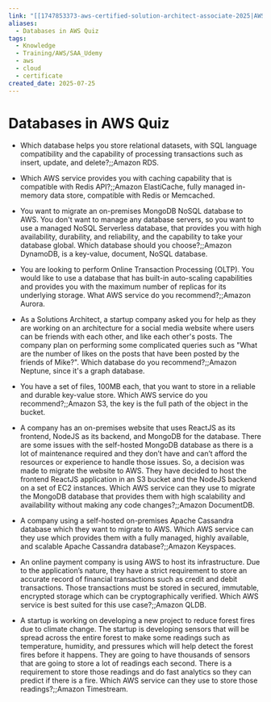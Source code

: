 ```yaml
---
link: "[[1747853373-aws-certified-solution-architect-associate-2025|AWS Certified Solution Architect Associate 2025]]"
aliases:
  - Databases in AWS Quiz
tags:
  - Knowledge
  - Training/AWS/SAA_Udemy
  - aws
  - cloud
  - certificate
created_date: 2025-07-25
---
```

# Databases in AWS Quiz
- Which database helps you store relational datasets, with SQL language compatibility and the capability of processing transactions such as insert, update, and delete?;;Amazon RDS.
<!--SR:!2026-03-02,161,310-->
- Which AWS service provides you with caching capability that is compatible with Redis API?;;Amazon ElastiCache, fully managed in-memory data store, compatible with Redis or Memcached.
<!--SR:!2025-10-13,60,310-->
- You want to migrate an on-premises MongoDB NoSQL database to AWS. You don't want to manage any database servers, so you want to use a managed NoSQL Serverless database, that provides you with high availability, durability, and reliability, and the capability to take your database global. Which database should you choose?;;Amazon DynamoDB, is a key-value, document, NoSQL database.
<!--SR:!2025-12-22,87,230-->
- You are looking to perform Online Transaction Processing (OLTP). You would like to use a database that has built-in auto-scaling capabilities and provides you with the maximum number of replicas for its underlying storage. What AWS service do you recommend?;;Amazon Aurora.
<!--SR:!2026-02-14,131,290-->
- As a Solutions Architect, a startup company asked you for help as they are working on an architecture for a social media website where users can be friends with each other, and like each other's posts. The company plan on performing some complicated queries such as "What are the number of likes on the posts that have been posted by the friends of Mike?". Which database do you recommend?;;Amazon Neptune, since it's a graph database.
<!--SR:!2026-02-18,153,310-->
- You have a set of files, 100MB each, that you want to store in a reliable and durable key-value store. Which AWS service do you recommend?;;Amazon S3, the key is the full path of the object in the bucket.
<!--SR:!2025-11-02,54,290-->
- A company has an on-premises website that uses ReactJS as its frontend, NodeJS as its backend, and MongoDB for the database. There are some issues with the self-hosted MongoDB database as there is a lot of maintenance required and they don’t have and can’t afford the resources or experience to handle those issues. So, a decision was made to migrate the website to AWS. They have decided to host the frontend ReactJS application in an S3 bucket and the NodeJS backend on a set of EC2 instances. Which AWS service can they use to migrate the MongoDB database that provides them with high scalability and availability without making any code changes?;;Amazon DocumentDB.
<!--SR:!2026-03-27,177,310-->
- A company using a self-hosted on-premises Apache Cassandra database which they want to migrate to AWS. Which AWS service can they use which provides them with a fully managed, highly available, and scalable Apache Cassandra database?;;Amazon Keyspaces.
<!--SR:!2025-10-29,56,270-->
- An online payment company is using AWS to host its infrastructure. Due to the application’s nature, they have a strict requirement to store an accurate record of financial transactions such as credit and debit transactions. Those transactions must be stored in secured, immutable, encrypted storage which can be cryptographically verified. Which AWS service is best suited for this use case?;;Amazon QLDB.
<!--SR:!2025-11-12,36,230-->
- A startup is working on developing a new project to reduce forest fires due to climate change. The startup is developing sensors that will be spread across the entire forest to make some readings such as temperature, humidity, and pressures which will help detect the forest fires before it happens. They are going to have thousands of sensors that are going to store a lot of readings each second. There is a requirement to store those readings and do fast analytics so they can predict if there is a fire. Which AWS service can they use to store those readings?;;Amazon Timestream.
<!--SR:!2025-11-22,61,270-->

